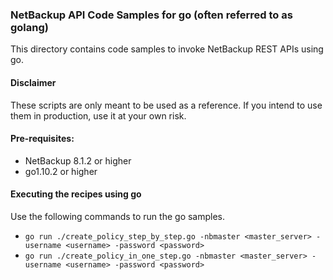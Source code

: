 ### NetBackup API Code Samples for go (often referred to as golang)

This directory contains code samples to invoke NetBackup REST APIs using go.

#### Disclaimer

These scripts are only meant to be used as a reference. If you intend to use them in production, use it at your own risk.

#### Pre-requisites:

- NetBackup 8.1.2 or higher
- go1.10.2 or higher

#### Executing the recipes using go

Use the following commands to run the go samples.
- `go run ./create_policy_step_by_step.go -nbmaster <master_server> -username <username> -password <password>`
- `go run ./create_policy_in_one_step.go -nbmaster <master_server> -username <username> -password <password>`
